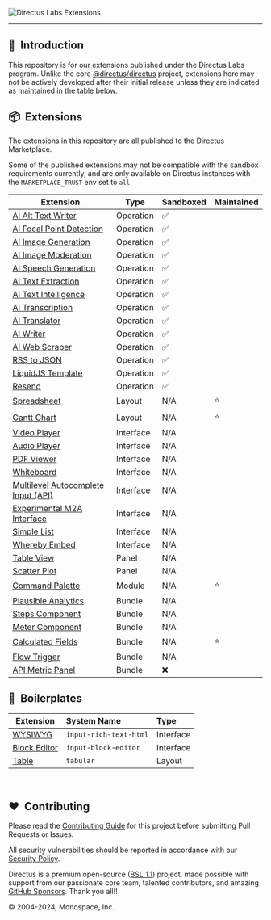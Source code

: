 ![Directus Labs Extensions](https://github.com/directus-labs/extensions/assets/1461554/aae72c6c-e47a-4a6f-968a-5cf1d6b5a73d)

---

## 🐰 &nbsp;Introduction

This repository is for our extensions published under the Directus Labs program. Unlike the core [@directus/directus](https://github.com/directus/directus) project, extensions here may not be actively developed after their initial release unless they are indicated as maintained in the table below.

## 📦 &nbsp;Extensions

The extensions in this repository are all published to the Directus Marketplace.

Some of the published extensions may not be compatible with the sandbox requirements currently, and are only available on Directus instances with the `MARKETPLACE_TRUST` env set to `all`.

| Extension                                                                                                                             | Type      | Sandboxed | Maintained |
| ------------------------------------------------------------------------------------------------------------------------------------- | --------- | --------- | ---------- |
| [AI Alt Text Writer](//github.com/directus-labs/extensions/tree/main/packages/ai-alt-text-writer)                                     | Operation | ✅        |            |
| [AI Focal Point Detection](//github.com/directus-labs/extensions/tree/main/packages/ai-focal-point-detection-operation)               | Operation | ✅        |            |
| [AI Image Generation](//github.com/directus-labs/extensions/tree/main/packages/ai-image-generation-operation)                         | Operation | ✅        |            |
| [AI Image Moderation](//github.com/directus-labs/extensions/tree/main/packages/ai-image-moderation-operation)                         | Operation | ✅        |            |
| [AI Speech Generation](//github.com/directus-labs/extensions/tree/main/packages/ai-speech-generation-operation)                       | Operation | ✅        |            |
| [AI Text Extraction](//github.com/directus-labs/extensions/tree/main/packages/ai-text-extraction-operation)                           | Operation | ✅        |            |
| [AI Text Intelligence](//github.com/directus-labs/extensions/tree/main/packages/ai-text-intelligence-operation)                       | Operation | ✅        |            |
| [AI Transcription](//github.com/directus-labs/extensions/tree/main/packages/ai-transcription-operation)                               | Operation | ✅        |            |
| [AI Translator](//github.com/directus-labs/extensions/tree/main/packages/ai-translator-operation)                                     | Operation | ✅        |            |
| [AI Writer](//github.com/directus-labs/extensions/tree/main/packages/ai-writer-operation)                                             | Operation | ✅        |            |
| [AI Web Scraper](//github.com/directus-labs/extensions/tree/main/packages/ai-web-scraper-operation)                                   | Operation | ✅        |            |
| [RSS to JSON](//github.com/directus-labs/extensions/tree/main/packages/rss-to-json-operation)                                         | Operation | ✅        |            |
| [LiquidJS Template](//github.com/directus-labs/extensions/tree/main/packages/liquidjs-operation)                                      | Operation | ✅        |            |
| [Resend](//github.com/directus-labs/extensions/tree/main/packages/resend-operation)                                                   | Operation | ✅        |            |
| [Spreadsheet](//github.com/directus-labs/extensions/tree/main/packages/spreadsheet-layout)                                            | Layout    | N/A       | ⭐         |
| [Gantt Chart](//github.com/directus-labs/extensions/tree/main/packages/gantt-chart-layout)                                            | Layout    | N/A       | ⭐         |
| [Video Player](//github.com/directus-labs/extensions/tree/main/packages/video-player-interface)                                       | Interface | N/A       |            |
| [Audio Player](//github.com/directus-labs/extensions/tree/main/packages/audio-player-interface)                                       | Interface | N/A       |            |
| [PDF Viewer](//github.com/directus-labs/extensions/tree/main/packages/pdf-viewer-interface)                                           | Interface | N/A       |            |
| [Whiteboard](//github.com/directus-labs/extensions/tree/main/packages/whiteboard-interface)                                           | Interface | N/A       |            |
| [Multilevel Autocomplete Input (API)](//github.com/directus-labs/extensions/tree/main/packages/multilevel-autocomplete-api-interface) | Interface | N/A       |            |
| [Experimental M2A Interface](//github.com/directus-labs/extensions/tree/main/packages/experimental-m2a-interface)                     | Interface | N/A       |            |
| [Simple List](//github.com/directus-labs/extensions/tree/main/packages/simple-list-interface)                                         | Interface | N/A       |            |
| [Whereby Embed](//github.com/directus-labs/extensions/tree/main/packages/whereby-embedded-interface)                                  | Interface | N/A       |            |
| [Table View](//github.com/directus-labs/extensions/tree/main/packages/table-view-panel)                                               | Panel     | N/A       |            |
| [Scatter Plot](//github.com/directus-labs/extensions/tree/main/packages/scatter-plot-panel)                                           | Panel     | N/A       |            |
| [Command Palette](//github.com/directus-labs/extensions/tree/main/packages/command-palette-module)                                    | Module    | N/A       | ⭐         |
| [Plausible Analytics](//github.com/directus-labs/extensions/tree/main/packages/plausible-analytics-bundle)                            | Bundle    | N/A       |            |
| [Steps Component](//github.com/directus-labs/extensions/tree/main/packages/steps-component)                                           | Bundle    | N/A       |            |
| [Meter Component](//github.com/directus-labs/extensions/tree/main/packages/meter-component)                                           | Bundle    | N/A       |            |
| [Calculated Fields](//github.com/directus-labs/extensions/tree/main/packages/calculated-fields-bundle)                                | Bundle    | N/A       | ⭐         |
| [Flow Trigger](//github.com/directus-labs/extensions/tree/main/packages/flow-trigger-bundle)                                          | Bundle    | N/A       |            |
| [API Metric Panel](//github.com/directus-labs/extensions/tree/main/packages/api-metric-panel)                                         | Bundle    | ❌        |            |

<!-- Tentatively Upcoming - no promises!

| [AI Research](//github.com/directus-labs/extensions/tree/main/packages/ai-research-interface) | Interface | Planned | N/A |
| [-------------------------------------------------------------------------------------------) | I-------e | P-----d | N-A |

-->

## 🔧 &nbsp;Boilerplates

| Extension                                                                                          | System Name            | Type      |
| -------------------------------------------------------------------------------------------------- | :--------------------- | :-------- |
| [WYSIWYG](//github.com/directus-labs/extensions/tree/main/boilerplates/input-rich-text-html)       | `input-rich-text-html` | Interface |
| [Block Editor](//github.com/directus-labs/extensions/tree/main/boilerplates/input-block-editor)    | `input-block-editor`   | Interface |
| [Table](//github.com/directus-labs/extensions/tree/main/boilerplates/tabular-layout)               | `tabular`              | Layout    |

<br>

## ❤️ &nbsp;Contributing

Please read the [Contributing Guide](//github.com/directus-labs/extensions/blob/main/.github/CONTRIBUTING.md) for this project before submitting Pull Requests or Issues.

All security vulnerabilities should be reported in accordance with our [Security Policy](//docs.directus.io/contributing/introduction.html#report-security-vulnerability).

Directus is a premium open-source ([BSL 1.1](//github.com/directus/directus/blob/main/license)) project, made possible with support from our passionate core team, talented contributors, and amazing [GitHub Sponsors](//github.com/sponsors/directus). Thank you all!!

© 2004-2024, Monospace, Inc.
